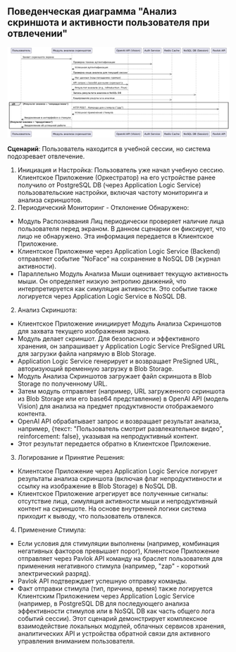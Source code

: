## Поведенческая диаграмма "Анализ скриншота и активности пользователя при отвлечении"

![](sequence.png)

**Сценарий**: Пользователь находится в учебной сессии, но система подозревает отвлечение.

1. Инициация и Настройка: Пользователь уже начал учебную сессию. Клиентское Приложение (Оркестратор) на его устройстве ранее получило от PostgreSQL DB (через Application Logic Service) пользовательские настройки, включая частоту мониторинга и анализа скриншотов.
2. Периодический Мониторинг - Отклонение Обнаружено:
- Модуль Распознавания Лиц периодически проверяет наличие лица пользователя перед экраном. В данном сценарии он фиксирует, что лицо не обнаружено. Эта информация передается в Клиентское Приложение.
- Клиентское Приложение через Application Logic Service (Backend) отправляет событие "NoFace" на сохранение в NoSQL DB (журнал активности).
- Параллельно Модуль Анализа Мыши оценивает текущую активность мыши. Он определяет низкую энтропию движений, что интерпретируется как симуляция активности. Это событие также логируется через Application Logic Service в NoSQL DB.
2. Анализ Скриншота:
- Клиентское Приложение инициирует Модуль Анализа Скриншотов для захвата текущего изображения экрана.
- Модуль делает скриншот. Для безопасного и эффективного хранения, он запрашивает у Application Logic Service PreSigned URL для загрузки файла напрямую в Blob Storage.
- Application Logic Service генерирует и возвращает PreSigned URL, авторизующий временную загрузку в Blob Storage.
- Модуль Анализа Скриншотов загружает файл скриншота в Blob Storage по полученному URL.
- Затем модуль отправляет (например, URL загруженного скриншота из Blob Storage или его base64 представление) в OpenAI API (модель Vision) для анализа на предмет продуктивности отображаемого контента.
- OpenAI API обрабатывает запрос и возвращает результат анализа, например, {текст: "Пользователь смотрит развлекательное видео", reinforcement: false}, указывая на непродуктивный контент.
- Этот результат передается обратно в Клиентское Приложение.
3. Логирование и Принятие Решения:
- Клиентское Приложение через Application Logic Service логирует результаты анализа скриншота (включая флаг непродуктивности и ссылку на изображение в Blob Storage) в NoSQL DB.
- Клиентское Приложение агрегирует все полученные сигналы: отсутствие лица, симуляция активности мыши и непродуктивный контент на скриншоте. На основе внутренней логики система приходит к выводу, что пользователь отвлекся.
4. Применение Стимула:
- Если условия для стимуляции выполнены (например, комбинация негативных факторов превышает порог), Клиентское Приложение отправляет через Pavlok API команду на браслет пользователя для применения негативного стимула (например, "zap" - короткий электрический разряд).
- Pavlok API подтверждает успешную отправку команды.
- Факт отправки стимула (тип, причина, время) также логируется Клиентским Приложением через Application Logic Service (например, в PostgreSQL DB для последующего анализа эффективности стимулов или в NoSQL DB как часть общего лога событий сессии).
Этот сценарий демонстрирует комплексное взаимодействие локальных модулей, облачных сервисов хранения, аналитических API и устройства обратной связи для активного управления вниманием пользователя.
